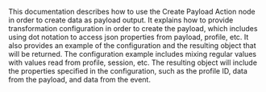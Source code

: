 This documentation describes how to use the Create Payload Action node in order to create data as payload output. It explains how to provide transformation configuration in order to create the payload, which includes using dot notation to access json properties from payload, profile, etc. It also provides an example of the configuration and the resulting object that will be returned. The configuration example includes mixing regular values with values read from profile, session, etc. The resulting object will include the properties specified in the configuration, such as the profile ID, data from the payload, and data from the event.